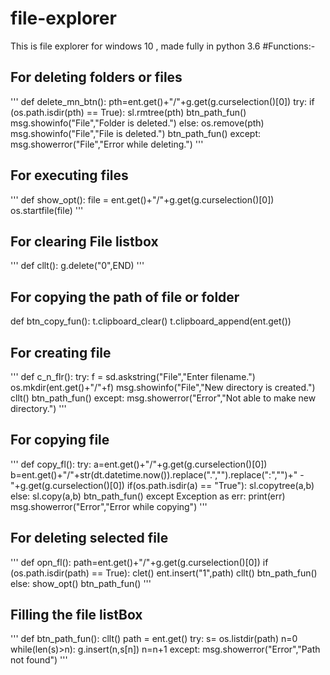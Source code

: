 # file-explorer
This is file explorer for windows 10 , made fully in python 3.6
#Functions:-

## For deleting folders or files
'''
def delete_mn_btn():
	pth=ent.get()+"/"+g.get(g.curselection()[0])
	try:
		if (os.path.isdir(pth) == True):
			sl.rmtree(pth)
			btn_path_fun()
			msg.showinfo("File","Folder is deleted.")
		else:
			os.remove(pth)
			msg.showinfo("File","File is deleted.")
			btn_path_fun()
	except:
		msg.showerror("File","Error while deleting.")
'''

## For executing files
'''
def show_opt():
	file = ent.get()+"/"+g.get(g.curselection()[0])
	os.startfile(file)
'''

## For clearing File listbox
'''
def cllt():
	g.delete("0",END)
'''

## For copying the path of file or folder
def btn_copy_fun():
	t.clipboard_clear()
	t.clipboard_append(ent.get())
  
## For creating file
'''
def c_n_flr():
	try:
		f = sd.askstring("File","Enter filename.")
		os.mkdir(ent.get()+"/"+f)
		msg.showinfo("File","New directory is created.")
		cllt()
		btn_path_fun()
	except:
		msg.showerror("Error","Not able to make new directory.")
'''

## For copying file
'''
def copy_fl():
	try:
		a=ent.get()+"/"+g.get(g.curselection()[0])
		b=ent.get()+"/"+str(dt.datetime.now()).replace(".","").replace(":","")+" - "+g.get(g.curselection()[0])
		if(os.path.isdir(a) == "True"):
			sl.copytree(a,b)
		else:
			sl.copy(a,b)
		btn_path_fun()
	except Exception as err:
		print(err)
    msg.showerror("Error","Error while copying")
'''

## For deleting selected file
'''
def opn_fl():
	path=ent.get()+"/"+g.get(g.curselection()[0])
	if (os.path.isdir(path) == True):
		clet()
		ent.insert("1",path)
		cllt()
		btn_path_fun()
	else:
		show_opt()
		btn_path_fun()
'''

## Filling the file listBox
'''
def btn_path_fun():
	cllt()
	path = ent.get()
	try:
		s= os.listdir(path)
		n=0
		while(len(s)>n):
			g.insert(n,s[n])
			n=n+1
	except:
		msg.showerror("Error","Path not found")
'''

